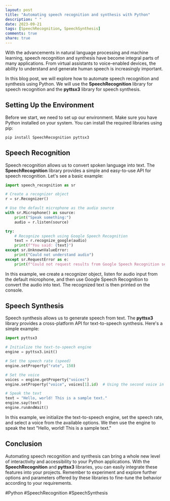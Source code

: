 ```yaml
---
layout: post
title: "Automating speech recognition and synthesis with Python"
description: " "
date: 2023-09-21
tags: [SpeechRecognition, SpeechSynthesis]
comments: true
share: true
---
```


With the advancements in natural language processing and machine learning, speech recognition and synthesis have become integral parts of many applications. From virtual assistants to voice-enabled devices, the ability to understand and generate human speech is increasingly important.

In this blog post, we will explore how to automate speech recognition and synthesis using Python. We will use the **SpeechRecognition** library for speech recognition and the **pyttsx3** library for speech synthesis.

## Setting Up the Environment

Before we start, we need to set up our environment. Make sure you have Python installed on your system. You can install the required libraries using pip:

```shell
pip install SpeechRecognition pyttsx3
```

## Speech Recognition

Speech recognition allows us to convert spoken language into text. The **SpeechRecognition** library provides a simple and easy-to-use API for speech recognition. Let's see a basic example:

```python
import speech_recognition as sr

# Create a recognizer object
r = sr.Recognizer()

# Use the default microphone as the audio source
with sr.Microphone() as source:
    print("Speak something:")
    audio = r.listen(source)

try:
    # Recognize speech using Google Speech Recognition
    text = r.recognize_google(audio)
    print(f"You said: {text}")
except sr.UnknownValueError:
    print("Could not understand audio")
except sr.RequestError as e:
    print(f"Could not request results from Google Speech Recognition service; {e}")
```

In this example, we create a recognizer object, listen for audio input from the default microphone, and then use Google Speech Recognition to convert the audio into text. The recognized text is then printed on the console.

## Speech Synthesis

Speech synthesis allows us to generate speech from text. The **pyttsx3** library provides a cross-platform API for text-to-speech synthesis. Here's a simple example:

```python
import pyttsx3

# Initialize the text-to-speech engine
engine = pyttsx3.init()

# Set the speech rate (speed)
engine.setProperty("rate", 150)

# Set the voice
voices = engine.getProperty("voices")
engine.setProperty("voice", voices[1].id)  # Using the second voice in the list

# Speak the text
text = "Hello, world! This is a sample text."
engine.say(text)
engine.runAndWait()
```

In this example, we initialize the text-to-speech engine, set the speech rate, and select a voice from the available options. We then use the engine to speak the text "Hello, world! This is a sample text."

## Conclusion

Automating speech recognition and synthesis can bring a whole new level of interactivity and accessibility to your Python applications. With the **SpeechRecognition** and **pyttsx3** libraries, you can easily integrate these features into your projects. Remember to experiment and explore further options and parameters offered by these libraries to fine-tune the behavior according to your requirements.

#Python #SpeechRecognition #SpeechSynthesis